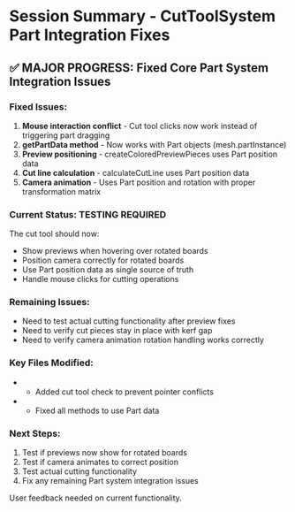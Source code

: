 # Session Summary - CutToolSystem Part Integration Fixes

## ✅ MAJOR PROGRESS: Fixed Core Part System Integration Issues

### Fixed Issues:
1. **Mouse interaction conflict** - Cut tool clicks now work instead of triggering part dragging
2. **getPartData method** - Now works with Part objects (mesh.partInstance) 
3. **Preview positioning** - createColoredPreviewPieces uses Part position data
4. **Cut line calculation** - calculateCutLine uses Part position data  
5. **Camera animation** - Uses Part position and rotation with proper transformation matrix

### Current Status: TESTING REQUIRED
The cut tool should now:
- Show previews when hovering over rotated boards
- Position camera correctly for rotated boards  
- Use Part position data as single source of truth
- Handle mouse clicks for cutting operations

### Remaining Issues:
- Need to test actual cutting functionality after preview fixes
- Need to verify cut pieces stay in place with kerf gap
- Need to verify camera animation rotation handling works correctly

### Key Files Modified:
-  - Added cut tool check to prevent pointer conflicts
-  - Fixed all methods to use Part data

### Next Steps:
1. Test if previews now show for rotated boards
2. Test if camera animates to correct position  
3. Test actual cutting functionality
4. Fix any remaining Part system integration issues

User feedback needed on current functionality.
